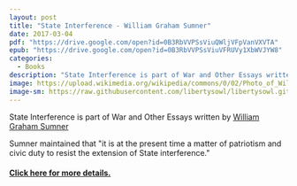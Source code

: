 ```yaml
---
layout: post
title: "State Interference - William Graham Sumner"
date: 2017-03-04
pdf: "https://drive.google.com/open?id=0B3RbVVPSsViuQWljVFpVanVXVTA"
epub: "https://drive.google.com/open?id=0B3RbVVPSsViuVFRUVy1XbWVJYW8"
categories:
  - Books
description: "State Interference is part of War and Other Essays written by William Graham Sumner"
image: https://upload.wikimedia.org/wikipedia/commons/0/02/Photo_of_William_Graham_Sumner.jpg
image-sm: https://raw.githubusercontent.com/libertysowl/libertysowl.github.io/master/images/Sumner_State_Interference_Frontpage.jpg
---
```



<p>State Interference is part of War and Other Essays written by <a href="https://en.wikipedia.org/wiki/William_Graham_Sumner">William Graham Sumner</a></p>
<p>Sumner maintained that "it is at the present time a matter of patriotism and civic duty to resist the extension of State interference."</p>
<h4><a href="https://en.wikisource.org/wiki/War_and_Other_Essays"> Click here for more details.</a></h4>